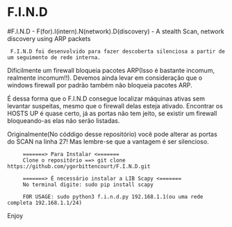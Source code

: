 # F.I.N.D
#F.I.N.D - F(for).I(intern).N(network).D(discovery)  - A stealth Scan, network discovery using ARP packets

     F.I.N.D foi desenvolvido para fazer descoberta silenciosa a partir de um seguimento de rede interna.

   Dificilmente um firewall bloqueia pacotes ARP(Isso é bastante incomum, realmente incomum!!).
   Devemos ainda levar em consideração que o windows firewall por padrão também não bloqueia pacotes ARP.

   É dessa forma que o F.I.N.D consegue localizar máquinas ativas sem levantar suspeitas, mesmo que o firewall delas esteja ativado.
   Encontrar os HOSTS UP é quase certo, já as portas não tem jeito, se existir um firewall bloqueando-as elas não serão listadas.

   Originalmente(No códdigo desse repositório) você pode alterar as portas do SCAN na linha 27! Mas lembre-se que a vantagem é ser silencioso.

         =======> Para Instalar <=======
         Clone o repositório ==> git clone https://github.com/ygorbittencourt/F.I.N.D.git
         
         =======> É necessário instalar a LIB Scapy <=======
         No terminal digite: sudo pip install scapy
         
         FOR USAGE: sudo python3 f.i.n.d.py 192.168.1.1(ou uma rede completa 192.168.1.1/24)
   
Enjoy
